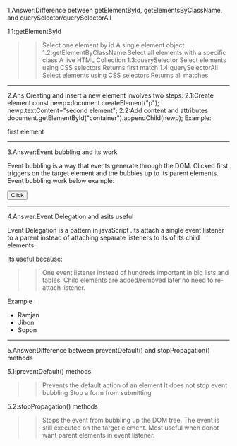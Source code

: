 
1.Answer:Difference between getElementById, getElementsByClassName, and querySelector/querySelectorAll

1.1:getElementById 
>>Select one element by id
>>A single element object
1.2:getElementByClassName 
>>Select all elements with a specific class
>>A live HTML Collection
1.3:querySelector
>>Select elements using CSS selectors
>>Returns first match
1.4:querySelectorAll 
>>Select elements using CSS selectors
>>Returns all matches
---

2.Ans:Creating and insert a new element involves two steps:
2.1:Create element
 const newp=document.createElement("p");
        newp.textContent="second element";
2.2:Add content and attributes
document.getElementById("container").appendChild(newp);
Example:
<!DOCTYPE html>
<html lang="en">
<head>
    <meta charset="UTF-8">
    <meta name="viewport" content="width=device-width, initial-scale=1.0">
    <title>create and insert element</title>
</head>
<body>
    <div id="container">
        <p>first element</p>
    </div>
    <script>
        //create
        const newp=document.createElement("p");
        newp.textContent="second element";
        //insert
        document.getElementById("container").appendChild(newp);
    </script>
</body>
</html>

---
3.Answer:Event bubbling and its work

Event bubbling is a way that events generate through the DOM.
Clicked first triggers on the target element and the bubbles up to its parent elements.
Event bubbling work below example:
<!DOCTYPE html>
<html lang="en">
<head>
    <meta charset="UTF-8">
    <meta name="viewport" content="width=device-width, initial-scale=1.0">
    <title>Bubbling</title>
</head>
<body>
    <div class="parent">
        <button class="child">Click</button>
    </div>
    <script>
        document.getElementById("child").addEventListener("click",function(){
            alert("button clicked");
        });
        document.getElementById("parent").addEventListener("click",function(){
            alert("parent clicked");
        });
    </script>
</body>
</html>  

---
4.Answer:Event Delegation and asits useful

Event Delegation is a pattern in javaScript .Its attach a single event listener to a parent instead of attaching separate listeners to its of its child elements.

Its useful because:
>>One event listener instead of hundreds
>>important in big lists and tables.
>>Child elements are added/removed later no need to re-attach listener.

Example :
<!DOCTYPE html>
<html lang="en">
<head>
    <meta charset="UTF-8">
    <meta name="viewport" content="width=device-width, initial-scale=1.0">
    <title>Event Delegation</title>
</head>
<body>
    <ul id="unorder">
        <li>Ramjan</li>
        <li>Jibon</li>
        <li>Sopon</li>
    </ul>
    <script>
        const unorder=document.getElementById("unorder");
        //Event Delegation
        unorder.addEventListener("click",function(e){
            if(e.target.tagName==="LI"){
                alert(e.target.textContent+" clicked");
            }
        });
    </script>
</body>
</html>

---
5.Answer:Difference between preventDefault() and stopPropagation() methods

5.1:preventDefault() methods
>>Prevents the default action of an element
>>It does not stop event bubbling
>>Stop a form from submitting

5.2:stopPropagation() methods
>>Stops the event from bubbling up the DOM tree.
>>The event is still executed on the target element.
>>Most useful when donot want parent elements in event listener.
